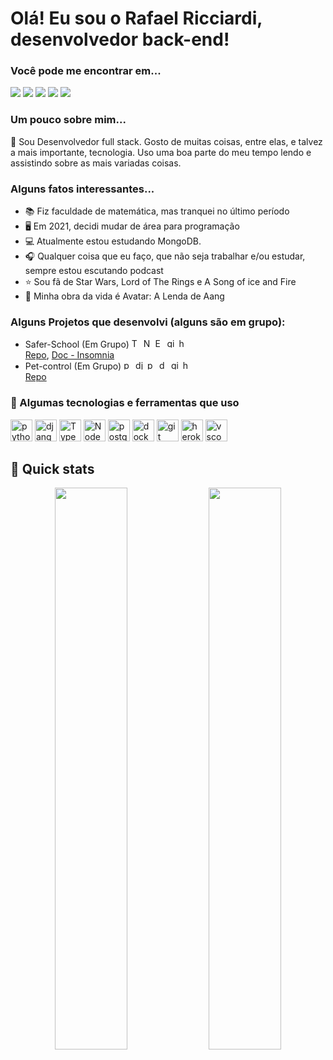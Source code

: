 # Olá! Eu sou o Rafael Ricciardi, desenvolvedor back-end!

### Você pode me encontrar em...

<div>
  <a href="https://github.com/ricciardi305"><img src="https://img.shields.io/badge/GitHub-100000?style=for-the-badge&logo=github&logoColor=white"/></a>
  <a href="mailto:ricciardi.rafael1997@gmail.com"><img src="https://img.shields.io/badge/Gmail-D14836?style=for-the-badge&logo=gmail&logoColor=white"/></a>
  <a href="https://www.linkedin.com/in/rafaelricciardi/"><img src="https://img.shields.io/badge/LinkedIn-0077B5?style=for-the-badge&logo=linkedin&logoColor=white"/></a>
  <a href="https://www.hackerrank.com/ricciardi_rafae1"><img src="https://img.shields.io/badge/-Hackerrank-2EC866?style=for-the-badge&logo=HackerRank&logoColor=white"/></a>
  <a href="https://rafael-ricciardi-portfolio.vercel.app/"><img src="https://img.shields.io/badge/Rafael_Ricciardi-323232?style=for-the-badge&logo=About.me&logoColor=white"/></a>
  
</div>

### Um pouco sobre mim...
🔰 Sou Desenvolvedor full stack. Gosto de muitas coisas, entre elas, e talvez a mais importante, tecnologia. Uso uma boa parte do meu tempo lendo e assistindo sobre as mais variadas coisas.
<br>
### Alguns fatos interessantes...
  * 📚 Fiz faculdade de matemática, mas tranquei no último período
  * 🖥️ Em 2021, decidi mudar de área para programação
  * 💻 Atualmente estou estudando MongoDB.
  * 🎧 Qualquer coisa que eu faço, que não seja trabalhar e/ou estudar, sempre estou escutando podcast
  * ⭐ Sou fã de Star Wars, Lord of The Rings e A Song of ice and Fire
  * 💨 Minha obra da vida é Avatar: A Lenda de Aang

### Alguns Projetos que desenvolvi (alguns são em grupo):
  * Safer-School (Em Grupo)
            <img width="15" heigth="15" alt="Typescript" src="https://cdn.jsdelivr.net/gh/devicons/devicon/icons/typescript/typescript-original.svg" />
            <img width="15" heigth="15" alt="NodeJS" src="https://cdn.jsdelivr.net/gh/devicons/devicon/icons/nodejs/nodejs-original.svg" />
            <img width="15" heigth="15" alt="ExpressJS" src="https://cdn.jsdelivr.net/gh/devicons/devicon/icons/express/express-original.svg" />
            <img width="15" heigth="15" alt="git" src="https://cdn.jsdelivr.net/gh/devicons/devicon/icons/git/git-original.svg" />
            <img width="15" heigth="15" alt="heroku" src="https://cdn.jsdelivr.net/gh/devicons/devicon/icons/heroku/heroku-original.svg" />
          <br>
  [Repo](https://github.com/victor-sagulo/safer-school), [Doc - Insomnia](https://victor-sagulo.github.io/safer-school/)
  * Pet-control (Em Grupo)
            <img width="15" heigth="15" alt="python" src="https://cdn.jsdelivr.net/gh/devicons/devicon/icons/python/python-original.svg"/>
            <img width="15" heigth="15" alt="django" src="https://cdn.jsdelivr.net/gh/devicons/devicon/icons/django/django-plain.svg" />
            <img width="15" heigth="15" alt="postgre" src="https://cdn.jsdelivr.net/gh/devicons/devicon/icons/postgresql/postgresql-original.svg" />
            <img width="15" heigth="15" alt="docker" src="https://cdn.jsdelivr.net/gh/devicons/devicon/icons/docker/docker-original.svg" />
            <img width="15" heigth="15" alt="git" src="https://cdn.jsdelivr.net/gh/devicons/devicon/icons/git/git-original.svg" />
            <img width="15" heigth="15" alt="heroku" src="https://cdn.jsdelivr.net/gh/devicons/devicon/icons/heroku/heroku-original.svg" />
          <br>
  [Repo](https://github.com/pet-ctrl-m5/pet-ctrl)
          
### 🧰 Algumas tecnologias e ferramentas que uso
  <div style="display: inline_block">
    <img width="35" heigth="35" alt="python" src="https://cdn.jsdelivr.net/gh/devicons/devicon/icons/python/python-original.svg"/>
    <img width="35" heigth="35" alt="django" src="https://cdn.jsdelivr.net/gh/devicons/devicon/icons/django/django-plain.svg" />
    <img width="35" heigth="35" alt="Typescript" src="https://cdn.jsdelivr.net/gh/devicons/devicon/icons/typescript/typescript-original.svg" />
    <img width="35" heigth="35" alt="NodeJS" src="https://cdn.jsdelivr.net/gh/devicons/devicon/icons/nodejs/nodejs-original.svg" />
    <img width="35" heigth="35" alt="postgre" src="https://cdn.jsdelivr.net/gh/devicons/devicon/icons/postgresql/postgresql-original.svg" />
    <img width="35" heigth="35" alt="docker" src="https://cdn.jsdelivr.net/gh/devicons/devicon/icons/docker/docker-original.svg" />
    <img width="35" heigth="35" alt="git" src="https://cdn.jsdelivr.net/gh/devicons/devicon/icons/git/git-original.svg" />
    <img width="35" heigth="35" alt="heroku" src="https://cdn.jsdelivr.net/gh/devicons/devicon/icons/heroku/heroku-original.svg" />
    <img width="35" heigth="35" alt="vscode" src="https://cdn.jsdelivr.net/gh/devicons/devicon/icons/vscode/vscode-original.svg" />
  </div>
  
## 🚀 Quick stats
<div align="center">
  <img width="48%" src="https://github-readme-stats.vercel.app/api?username=ricciardi305&count_private=true&show_icons=true&theme=nord"/>
  <img width="48%" src="https://github-readme-stats.vercel.app/api/top-langs/?username=ricciardi305&layout=compact&langs_count=7&theme=nord"/>
</div>
